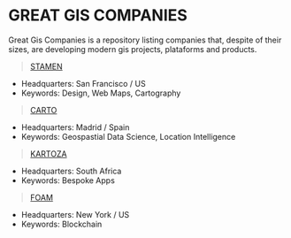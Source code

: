 # GREAT GIS COMPANIES 

Great Gis Companies is a repository listing companies that, despite of their sizes, are developing modern gis projects, plataforms and products.

> [STAMEN](https://stamen.com/)
- Headquarters: San Francisco / US
- Keywords: Design, Web Maps, Cartography

> [CARTO](https://carto.com/)
- Headquarters: Madrid / Spain
- Keywords: Geospastial Data Science, Location Intelligence

> [KARTOZA](https://kartoza.com/)
- Headquarters: South Africa
- Keywords: Bespoke Apps

> [FOAM](https://foam.space/)
- Headquarters: New York / US
- Keywords: Blockchain